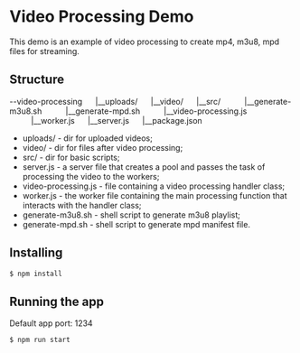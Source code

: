 # Video Processing Demo
This demo is an example of video processing to create mp4, m3u8, mpd files for streaming.

## Structure
--video-processing
‌‌‍‍   |\_\_uploads/
‌‌‍‍   |\_\_video/
‌‌‍‍   |\_\_src/
      |\_\_generate-m3u8.sh
      |\_\_generate-mpd.sh
      |\_\_video-processing.js
      |\_\_worker.js
‌‌‍‍   |\_\_server.js
‌‌‍‍   |\_\_package.json

* uploads/ - dir for uploaded videos;
* video/ - dir for files after video processing;
* src/ - dir for basic scripts;
* server.js - a server file that creates a pool and passes the task of processing the video to the workers;
* video-processing.js - file containing a video processing handler class;
* worker.js - the worker file containing the main processing function that interacts with the handler class;
* generate-m3u8.sh - shell script to generate m3u8 playlist;
* generate-mpd.sh - shell script to generate mpd manifest file.

## Installing
```bash
$ npm install
```

## Running the app
Default app port: 1234
```bash
$ npm run start
```

